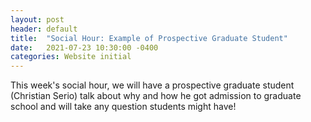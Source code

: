 ```yaml
---
layout: post
header: default
title:  "Social Hour: Example of Prospective Graduate Student"
date:   2021-07-23 10:30:00 -0400
categories: Website initial
---
```

This week's social hour, we will have a prospective graduate student (Christian Serio) talk about why and how he got admission to graduate school and will take any question students might have!
